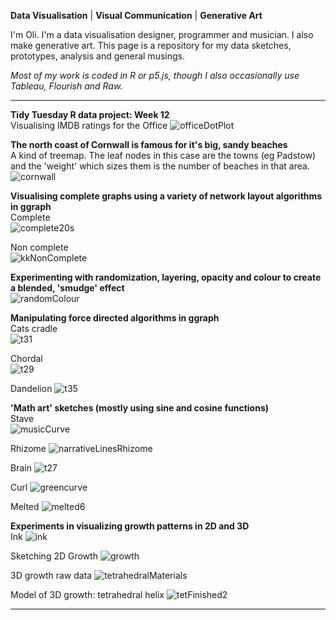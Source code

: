 **Data Visualisation** | **Visual Communication** | **Generative Art**

I'm Oli. I'm a data visualisation designer, programmer and musician. I also make generative art. This page is a repository for my data sketches, prototypes, analysis and general musings.

*Most of my work is coded in R or p5.js, though I also occasionally use Tableau, Flourish and Raw.*

----------

**Tidy Tuesday R data project: Week 12**  
Visualising IMDB ratings for the Office
![officeDotPlot](/officeDotPlot.png)

**The north coast of Cornwall is famous for it's big, sandy beaches**  
A kind of treemap. The leaf nodes in this case are the towns (eg Padstow) and the 'weight' which sizes them is the number of beaches in that area.  
![cornwall](/cornwall.png)


**Visualising complete graphs using a variety of network layout algorithms in ggraph**    
Complete  
![complete20s](/complete20s.png)

Non complete  
![kkNonComplete](/kkNonComplete.png)


**Experimenting with randomization, layering, opacity and colour to create a blended, 'smudge' effect**  
![randomColour](/randomColour.png)


**Manipulating force directed algorithms in ggraph**  
Cats cradle  
![t31](/t31.png)

Chordal  
![t29](/t29.png)

Dandelion
![t35](/t35.jpg)


**'Math art' sketches (mostly using sine and cosine functions)**  
Stave  
![musicCurve](/musicCurve.png)

Rhizome
![narrativeLinesRhizome](/narrativeLinesRhizome.jpg)

Brain
![t27](/t27.jpg)

Curl
![greencurve](/greencurve.png)

Melted
![melted6](/melted6.png)

**Experiments in visualizing growth patterns in 2D and 3D**  
Ink
![ink](/ink.png)

Sketching 2D Growth
![growth](/growth.png)

3D growth raw data
![tetrahedralMaterials](/tetrahedralMaterials.png)

Model of 3D growth: tetrahedral helix
![tetFinished2](/tetFinished2.png)

----------




